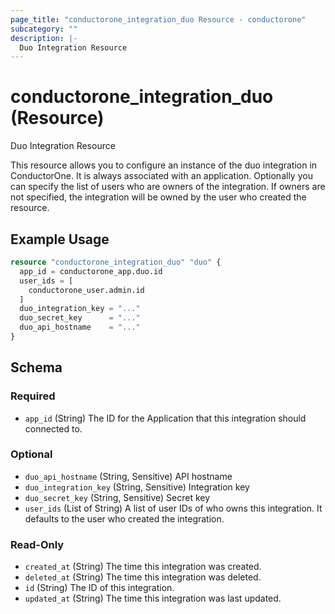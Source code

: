 ```yaml
---
page_title: "conductorone_integration_duo Resource - conductorone"
subcategory: ""
description: |-
  Duo Integration Resource
---
```


# conductorone_integration_duo (Resource)

Duo Integration Resource

This resource allows you to configure an instance of the duo integration in ConductorOne.
It is always associated with an application. Optionally you can specify the list of users who are owners of the integration.
If owners are not specified, the integration will be owned by the user who created the resource.

## Example Usage

```terraform
resource "conductorone_integration_duo" "duo" {
  app_id = conductorone_app.duo.id
  user_ids = [
    conductorone_user.admin.id
  ]
  duo_integration_key = "..."
  duo_secret_key      = "..."
  duo_api_hostname    = "..."
}
```

<!-- schema generated by tfplugindocs -->
## Schema

### Required

- `app_id` (String) The ID for the Application that this integration should connected to.

### Optional

- `duo_api_hostname` (String, Sensitive) API hostname
- `duo_integration_key` (String, Sensitive) Integration key
- `duo_secret_key` (String, Sensitive) Secret key
- `user_ids` (List of String) A list of user IDs of who owns this integration. It defaults to the user who created the integration.

### Read-Only

- `created_at` (String) The time this integration was created.
- `deleted_at` (String) The time this integration was deleted.
- `id` (String) The ID of this integration.
- `updated_at` (String) The time this integration was last updated.
